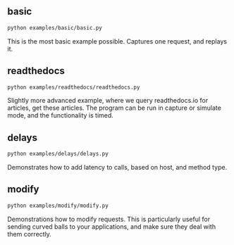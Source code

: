 ## basic

```bash
python examples/basic/basic.py
```

This is the most basic example possible. Captures one request, and replays it.

## readthedocs

```bash
python examples/readthedocs/readthedocs.py
```

Slightly more advanced example, where we query readthedocs.io for articles, get these articles. The program can be run in capture or simulate mode, and the functionality is timed.

## delays

```bash
python examples/delays/delays.py
```

Demonstrates how to add latency to calls, based on host, and method type.

## modify

```bash
python examples/modify/modify.py
```

Demonstrations how to modify requests. This is particularly useful for sending curved balls to your applications, and make sure they deal with them correctly.